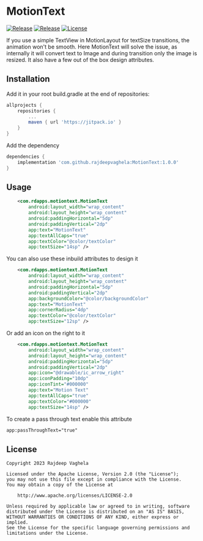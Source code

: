 # MotionText
[![Release](https://jitpack.io/v/com.github.rajdeepvaghela/MotionText.svg)](https://jitpack.io/#com.github.rajdeepvaghela/MotionText)
[![Release](https://img.shields.io/github/v/release/rajdeepvaghela/MotionText)](https://github.com/rajdeepvaghela/MotionText/releases)
[![License](https://img.shields.io/badge/License-Apache%202.0-blue.svg)](https://opensource.org/licenses/Apache-2.0)


If you use a simple TextView in MotionLayout for textSize transitions, the animation won't be smooth. Here MotionText will solve the issue, as internally 
it will convert text to Image and during transition only the image is resized. It also have a few out of the box design attributes.

## Installation
Add it in your root build.gradle at the end of repositories:
```gradle
allprojects {
    repositories {
    	...
        maven { url 'https://jitpack.io' }
    }
} 
```
Add the dependency
```gradle
dependencies {
    implementation 'com.github.rajdeepvaghela:MotionText:1.0.0'
}
```
## Usage
```xml
    <com.rdapps.motiontext.MotionText
        android:layout_width="wrap_content"
        android:layout_height="wrap_content"
        android:paddingHorizontal="5dp"
        android:paddingVertical="2dp"
        app:text="MotionText"
        app:textAllCaps="true"
        app:textColor="@color/textColor"
        app:textSize="14sp" />
```
You can also use these inbuild attributes to design it
```xml
    <com.rdapps.motiontext.MotionText
        android:layout_width="wrap_content"
        android:layout_height="wrap_content"
        android:paddingHorizontal="5dp"
        android:paddingVertical="2dp"
        app:backgroundColor="@color/backgroundColor"
        app:text="MotionText"
        app:cornerRadius="4dp"
        app:textColor="@color/textColor"
        app:textSize="12sp" />
```
Or add an icon on the right to it
```xml
    <com.rdapps.motiontext.MotionText
        android:layout_width="wrap_content"
        android:layout_height="wrap_content"
        android:paddingHorizontal="5dp"
        android:paddingVertical="2dp"
        app:icon="@drawable/ic_arrow_right"
        app:iconPadding="10dp"
        app:iconTint="#000000"
        app:text="Motion Text"
        app:textAllCaps="true"
        app:textColor="#000000"
        app:textSize="14sp" />
```
To create a pass through text enable this attribute
```xml
app:passThroughText="true"
```

## License
```
Copyright 2023 Rajdeep Vaghela

Licensed under the Apache License, Version 2.0 (the "License");
you may not use this file except in compliance with the License.
You may obtain a copy of the License at

    http://www.apache.org/licenses/LICENSE-2.0

Unless required by applicable law or agreed to in writing, software
distributed under the License is distributed on an "AS IS" BASIS,
WITHOUT WARRANTIES OR CONDITIONS OF ANY KIND, either express or implied.
See the License for the specific language governing permissions and
limitations under the License.
```

